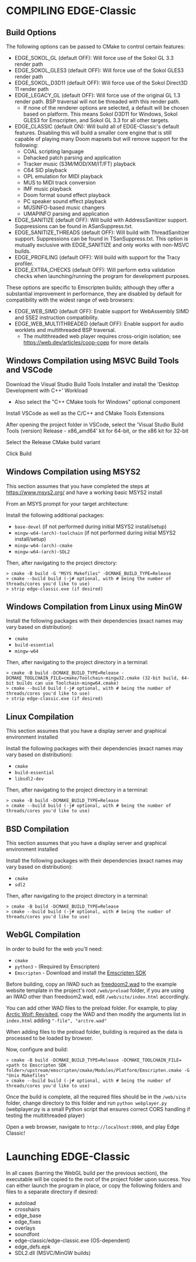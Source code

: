 
# COMPILING EDGE-Classic

## Build Options

The following options can be passed to CMake to control certain features:

- EDGE_SOKOL_GL (default OFF): Will force use of the Sokol GL 3.3 render path
- EDGE_SOKOL_GLES3 (default OFF): Will force use of the Sokol GLES3 render path
- EDGE_SOKOL_D3D11 (default OFF): Will force use of the Sokol Direct3D 11 render path
- EDGE_LEGACY_GL (default OFF): Will force use of the original GL 1.3 render path. BSP traversal will not be threaded with this render path.
  - If none of the renderer options are selected, a default will be chosen based on platform. This means Sokol D3D11 for Windows, Sokol GLES3 for Emscripten, and Sokol GL 3.3 for all other targets.
- EDGE_CLASSIC (default ON): Will build all of EDGE-Classic's default features. Disabling this will build a smaller core engine that is still capable of playing many Doom mapsets but will remove support for the following:
  - COAL scripting language
  - Dehacked patch parsing and application
  - Tracker music (S3M/MOD/XM/IT/FT) playback
  - C64 SID playback
  - OPL emulation for MIDI playback
  - MUS to MIDI track conversion
  - IMF music playback
  - Doom format sound effect playback
  - PC speaker sound effect playback
  - MUSINFO-based music changers
  - UMAPINFO parsing and application
- EDGE_SANITIZE (default OFF): Will build with AddressSanitizer support. Suppressions can be found in ASanSuppress.txt.
- EDGE_SANITIZE_THREADS (default OFF): Will build with ThreadSanitizer support. Suppressions can be found in TSanSuppress.txt. This option is mutually exclusive with EDGE_SANITIZE and only works with non-MSVC builds.
- EDGE_PROFILING (default OFF): Will build with support for the Tracy profiler.
- EDGE_EXTRA_CHECKS (default OFF): Will perform extra validation checks when launching/running the program for development purposes.

These options are specific to Emscripten builds; although they offer a substantial improvement in performance, they are disabled by default for compatibility with the widest range of web browsers:

- EDGE_WEB_SIMD (default OFF): Enable support for WebAssembly SIMD and SSE2 instruction compatibility.
- EDGE_WEB_MULTITHREADED (default OFF): Enable support for audio worklets and multithreaded BSP traversal.
  - The multithreaded web player requires cross-origin isolation; see https://web.dev/articles/coop-coep for more details

## Windows Compilation using MSVC Build Tools and VSCode

Download the Visual Studio Build Tools Installer and install the 'Desktop Development with C++' Workload
  - Also select the "C++ CMake tools for Windows" optional component

Install VSCode as well as the C/C++ and CMake Tools Extensions

After opening the project folder in VSCode, select the 'Visual Studio Build Tools (version) Release - x86_amd64' kit for 64-bit, or the x86 kit for 32-bit

Select the Release CMake build variant

Click Build

## Windows Compilation using MSYS2

This section assumes that you have completed the steps at https://www.msys2.org/ and have a working basic MSYS2 install

From an MSYS prompt for your target architecture:

Install the following additional packages:
* `base-devel` (if not performed during initial MSYS2 install/setup)
* `mingw-w64-(arch)-toolchain` (if not performed during initial MSYS2 install/setup)
* `mingw-w64-(arch)-cmake`
* `mingw-w64-(arch)-SDL2`

Then, after navigating to the project directory:

```
> cmake -B build -G "MSYS Makefiles" -DCMAKE_BUILD_TYPE=Release
> cmake --build build (-j# optional, with # being the number of threads/cores you'd like to use)
> strip edge-classic.exe (if desired)
```

## Windows Compilation from Linux using MinGW

Install the following packages with their dependencies (exact names may vary based on distribution):
* `cmake`
* `build-essential`
* `mingw-w64`

Then, after navigating to the project directory in a terminal:

```
> cmake -B build -DCMAKE_BUILD_TYPE=Release -DCMAKE_TOOLCHAIN_FILE=cmake/Toolchain-mingw32.cmake (32-bit build, 64-bit builds can use Toolchain-mingw64.cmake)
> cmake --build build (-j# optional, with # being the number of threads/cores you'd like to use)
> strip edge-classic.exe (if desired)
```

## Linux Compilation

This section assumes that you have a display server and graphical environment installed

Install the following packages with their dependencies (exact names may vary based on distribution):
* `cmake`
* `build-essential`
* `libsdl2-dev`

Then, after navigating to the project directory in a terminal:

```
> cmake -B build -DCMAKE_BUILD_TYPE=Release
> cmake --build build (-j# optional, with # being the number of threads/cores you'd like to use)
```

## BSD Compilation

This section assumes that you have a display server and graphical environment installed

Install the following packages with their dependencies (exact names may vary based on distribution):
* `cmake`
* `sdl2`

Then, after navigating to the project directory in a terminal:

```
> cmake -B build -DCMAKE_BUILD_TYPE=Release
> cmake --build build (-j# optional, with # being the number of threads/cores you'd like to use)
```
## WebGL Compilation

In order to build for the web you'll need:

* `cmake`
* `python3` - (Required by Emscripten)
* `Emscripten` - Download and install the [Emscripten SDK](https://emscripten.org/docs/getting_started/downloads.html)  

Before building, copy an IWAD such as [freedoom2.wad](https://freedoom.github.io/download.html) to the example website template in the project's root ```/web/preload``` folder, if you are using an IWAD other than freedoom2.wad, edit ```/web/site/index.html``` accordingly.  

You can add other WAD files to the preload folder.  For example, to play  [Arctic Wolf: Revisited](https://www.moddb.com/mods/edge-classic-add-ons/downloads/arctic-wolf-revisited), copy the WAD and then modify the arguments list in ```index.html``` adding ```"-file", "arctre.wad"```

When adding files to the preload folder, building is required as the data is processed to be loaded by browser. 

Now, configure and build:

```
> cmake -B build -DCMAKE_BUILD_TYPE=Release -DCMAKE_TOOLCHAIN_FILE=<path to Emscripten SDK folder>/upstream/emscripten/cmake/Modules/Platform/Emscripten.cmake -G "Unix Makefiles"
> cmake --build build (-j# optional, with # being the number of threads/cores you'd like to use)
```

Once the build is complete, all the required files should be in the ```/web/site``` folder, change directory to this folder and run ```python webplayer.py``` (webplayer.py is a small Python script that ensures correct CORS handling if testing the multithreaded player)

Open a web browser, navigate to ```http://localhost:8000```, and play Edge Classic!

# Launching EDGE-Classic

In all cases (barring the WebGL build per the previous section), the executable will be copied to the root of the project folder upon success. You can either launch the program in place, or copy the following folders and files to a separate directory if desired:
* autoload
* crosshairs
* edge_base
* edge_fixes
* overlays
* soundfont
* edge-classic/edge-classic.exe (OS-dependent)
* edge_defs.epk
* SDL2.dll (MSVC/MinGW builds)
